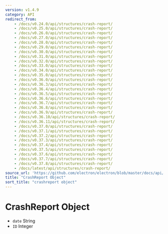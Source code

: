 ```yaml
---
version: v1.4.9
category: API
redirect_from:
    - /docs/v0.24.0/api/structures/crash-report/
    - /docs/v0.25.0/api/structures/crash-report/
    - /docs/v0.26.0/api/structures/crash-report/
    - /docs/v0.27.0/api/structures/crash-report/
    - /docs/v0.28.0/api/structures/crash-report/
    - /docs/v0.29.0/api/structures/crash-report/
    - /docs/v0.30.0/api/structures/crash-report/
    - /docs/v0.31.0/api/structures/crash-report/
    - /docs/v0.32.0/api/structures/crash-report/
    - /docs/v0.33.0/api/structures/crash-report/
    - /docs/v0.34.0/api/structures/crash-report/
    - /docs/v0.35.0/api/structures/crash-report/
    - /docs/v0.36.0/api/structures/crash-report/
    - /docs/v0.36.3/api/structures/crash-report/
    - /docs/v0.36.4/api/structures/crash-report/
    - /docs/v0.36.5/api/structures/crash-report/
    - /docs/v0.36.6/api/structures/crash-report/
    - /docs/v0.36.7/api/structures/crash-report/
    - /docs/v0.36.8/api/structures/crash-report/
    - /docs/v0.36.9/api/structures/crash-report/
    - /docs/v0.36.10/api/structures/crash-report/
    - /docs/v0.36.11/api/structures/crash-report/
    - /docs/v0.37.0/api/structures/crash-report/
    - /docs/v0.37.1/api/structures/crash-report/
    - /docs/v0.37.2/api/structures/crash-report/
    - /docs/v0.37.3/api/structures/crash-report/
    - /docs/v0.37.4/api/structures/crash-report/
    - /docs/v0.37.5/api/structures/crash-report/
    - /docs/v0.37.6/api/structures/crash-report/
    - /docs/v0.37.7/api/structures/crash-report/
    - /docs/v0.37.8/api/structures/crash-report/
    - /docs/latest/api/structures/crash-report/
source_url: 'https://github.com/electron/electron/blob/master/docs/api/structures/crash-report.md'
title: "CrashReport Object"
sort_title: "crashreport object"
---
```


# CrashReport Object

* `date` String
* `ID` Integer